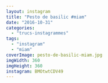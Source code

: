 ```yaml
---
layout: instagram
title: "Pesto de basilic #miam"
date: "2016-10-31"
categories: 
  - "trucs-instagrammes"
tags: 
  - "instagram"
  - "miam"
coverImage: pesto-de-basilic-miam.jpg
imgWidth: 360
imgHeight: 360
instagram: BMOtwtCDV49
---
```

